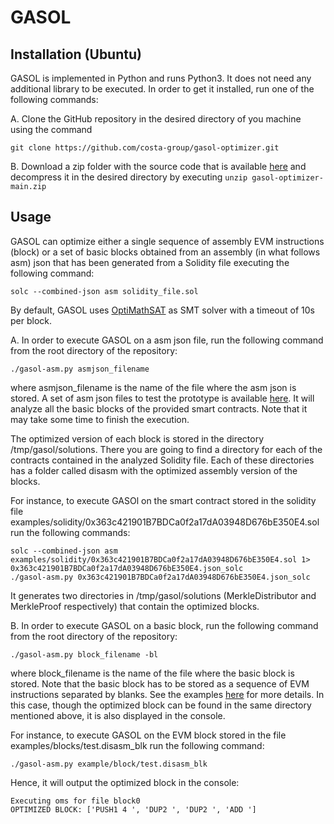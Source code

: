 
GASOL
=====

## Installation (Ubuntu)
GASOL is implemented in Python and runs Python3. It does not need any additional library to be executed. In order to get it installed, run one of the following commands:

A. Clone the GitHub repository in the desired directory of you machine using the command
```
git clone https://github.com/costa-group/gasol-optimizer.git
```
B. Download a zip folder with the source code that is available [here](https://github.com/costa-group/gasol-optimizer/archive/refs/heads/main.zip) and decompress it in the desired directory by executing `unzip gasol-optimizer-main.zip`

## Usage
GASOL can optimize either a single sequence of assembly EVM instructions (block) or a set of basic blocks obtained from an assembly (in what follows asm) json that has been generated from a Solidity file executing the following command:
```
solc --combined-json asm solidity_file.sol
```

By default, GASOL uses [OptiMathSAT](http://optimathsat.disi.unitn.it/) as SMT solver with a timeout of 10s per block.

A. In order to execute GASOL on a asm json file, run the following command from the root directory of the repository:
```
./gasol-asm.py asmjson_filename
```
where asmjson_filename is the name of the file where the asm json is stored. A set of asm json files to test the prototype is available [here](https://github.com/costa-group/gasol-optimizer/tree/main/examples/jsons-solc). It will analyze all the basic blocks of the provided smart contracts. Note that it may take some time to finish the execution. 

The optimized version of each block is stored in the directory /tmp/gasol/solutions. There you are going to find a directory for each of the contracts contained in the analyzed Solidity file. Each of these directories has a folder called disasm with the optimized assembly version of the blocks.

For instance, to execute GASOl on the smart contract stored in the solidity file examples/solidity/0x363c421901B7BDCa0f2a17dA03948D676bE350E4.sol run the following commands:
```
solc --combined-json asm examples/solidity/0x363c421901B7BDCa0f2a17dA03948D676bE350E4.sol 1> 0x363c421901B7BDCa0f2a17dA03948D676bE350E4.json_solc
./gasol-asm.py 0x363c421901B7BDCa0f2a17dA03948D676bE350E4.json_solc
```
It generates two directories in /tmp/gasol/solutions (MerkleDistributor and MerkleProof respectively) that contain the optimized blocks.

B. In order to execute GASOL on a basic block, run the following command from the root directory of the repository:
```
./gasol-asm.py block_filename -bl
```
where block_filename is the name of the file where the basic block is stored. Note that the basic block has to be stored as a sequence of EVM instructions separated by blanks. See the examples [here](https://github.com/costa-group/gasol-optimizer/tree/main/examples/blocks) for more details. In this case, though the optimized block can be found in the same directory mentioned above, it is also displayed in the console.

For instance, to execute GASOL on the EVM block stored in the file examples/blocks/test.disasm_blk run the following command:
```
./gasol-asm.py example/block/test.disasm_blk
```
Hence, it will output the optimized block in the console:
```
Executing oms for file block0
OPTIMIZED BLOCK: ['PUSH1 4 ', 'DUP2 ', 'DUP2 ', 'ADD ']
```
